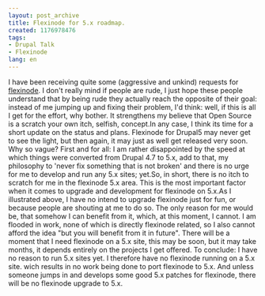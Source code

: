 ```yaml
---
layout: post_archive
title: Flexinode for 5.x roadmap.
created: 1176978476
tags:
- Drupal Talk
- Flexinode
lang: en
---
```

I have been receiving quite some (aggressive and unkind) requests for [flexinode](http://drupal.org/project/flexinode). I don't really mind if people are rude, I just hope these people understand that by being rude they actually reach the opposite of their goal: instead of me jumping up and fixing their problem, I'd think: well, if this is all I get for the effort, why bother. It strengthens my believe that Open Source is a scratch your own itch, selfish, concept.In any case, I think its time for a short update on the status and plans. Flexinode for Drupal5 may never get to see the light, but then again, it may just as well get released very soon. Why so vague? First and for all: I am rather disappointed by the speed at which things were converted from Drupal 4.7 to 5.x, add to that, my philosophy to 'never fix something that is not broken' and there is no urge for me to develop and run any 5.x sites; yet.So, in short, there is no itch to scratch for me in the flexinode 5.x area. This is the most important factor when it comes to upgrade and development for flexinode on 5.x.As I illustrated above, I have no intend to upgrade flexinode just for fun, or because people are shouting at me to do so. The only reason for me would be, that somehow I can benefit from it, which, at this moment, I cannot. I am flooded in work, none of which is directly flexinode related, so I also cannot afford the idea "but you will benefit from it in future". There will be a moment that I need flexinode on a 5.x site, this may be soon, but it may take months, it depends entirely on the projects I get offered. To conclude: I have no reason to run 5.x sites yet. I therefore have no flexinode running on a 5.x site. wich results in no work being done to port flexinode to 5.x. And unless someone jumps in and develops some good 5.x patches for flexinode, there will be no flexinode upgrade to 5.x. 
